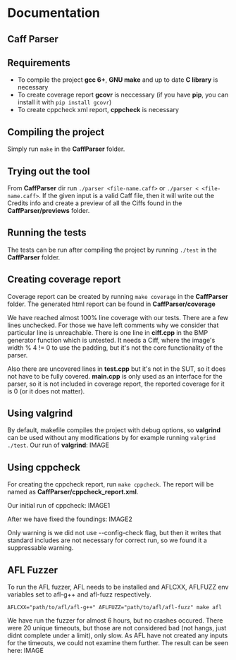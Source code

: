 # Documentation

## Caff Parser

## Requirements
* To compile the project **gcc 6+**, **GNU make** and up to date **C library** is necessary
* To create coverage report **gcovr** is neccessary (if you have **pip**, you can install it with `pip install gcovr`)
* To create cppcheck xml report, **cppcheck** is necessary

## Compiling the project

Simply run `make` in the **CaffParser** folder.

## Trying out the tool

From **CaffParser** dir run `./parser <file-name.caff>` or `./parser < <file-name.caff>`. If the given input is a valid Caff file, then it will write out the Credits info and create a preview of all the Ciffs found in the **CaffParser/previews** folder.

## Running the tests

The tests can be run after compiling the project by running `./test` in the **CaffParser** folder.

## Creating coverage report

Coverage report can be created by running `make coverage` in the **CaffParser** folder. The generated html report can be found in **CaffParser/coverage**

We have reached almost 100% line coverage with our tests. There are a few lines unchecked. For those we have left comments why we consider that particular line is unreachable. There is one line in **ciff.cpp** in the BMP generator function which is untested. It needs a Ciff, where the image's width % 4 != 0 to use the padding, but it's not the core functionality of the parser.

Also there are uncovered lines in **test.cpp** but it's not in the SUT, so it does not have to be fully covered. **main.cpp** is only used as an interface for the parser, so it is not included in coverage report, the reported coverage for it is 0 (or it does not matter).

## Using valgrind

By default, makefile compiles the project with debug options, so **valgrind** can be used without any modifications by for example running `valgrind ./test`. Our run of **valgrind**:
IMAGE

## Using cppcheck

For creating the cppcheck report, run `make cppcheck`. The report will be named as **CaffParser/cppcheck_report.xml**.

Our initial run of cppcheck:
IMAGE1


After we have fixed the foundings:
IMAGE2

Only warning is we did not use --config-check flag, but then it writes that standard includes are not necessary for correct run, so we found it a suppressable warning.

## AFL Fuzzer

To run the AFL fuzzer, AFL needs to be installed and AFLCXX, AFLFUZZ env variables set to afl-g++ and afl-fuzz respectively.


`AFLCXX="path/to/afl/afl-g++" AFLFUZZ="path/to/afl/afl-fuzz" make afl`

We have run the fuzzer for almost 6 hours, but no crashes occured. There were 20 unique timeouts, but those are not considered bad (not hangs, just didnt complete under a limit), only slow. As AFL have not created any inputs for the timeouts, we could not examine them further. The result can be seen here:
IMAGE
